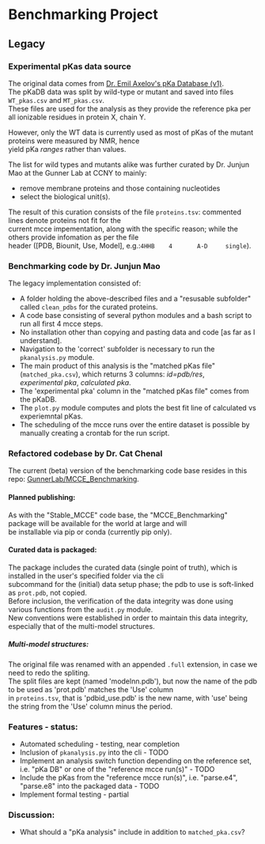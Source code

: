 <!-- dotted line width = 120
........................................................................................................................-->
# Benchmarking Project

## Legacy

### Experimental pKas data source
The original data comes from [Dr. Emil Axelov's pKa Database (v1)](http://compbio.clemson.edu/lab/software/5/).  
The pKaDB data was split by wild-type or mutant and saved into files `WT_pkas.csv` and `MT_pkas.csv`.  
These files are used for the analysis as they provide the reference pka per all ionizable residues in protein X,
chain Y.  

However, only the WT data is currently used as most of pKas of the mutant proteins were measured by NMR, hence  
yield pKa _ranges_ rather than values.

The list for wild types and mutants alike was further curated by Dr. Junjun Mao at the Gunner Lab at CCNY to mainly:
 - remove membrane proteins and those containing nucleotides
 - select the biological unit(s).

The result of this curation consists of the file `proteins.tsv`: commented lines denote proteins not fit for the  
current mcce impementation, along with the specific reason; while the others provide infomation as per the file  
header ([PDB, Biounit, Use, Model], e.g.:`4HHB    4       A-D     single`). 


### Benchmarking code by Dr. Junjun Mao

The legacy implementation consisted of:  
 - A folder holding the above-described files and a "resusable subfolder" called `clean_pdbs` for the curated proteins.
 - A code base consisting of several python modules and a bash script to run all first 4 mcce steps.
 - No installation other than copying and pasting data and code [as far as I understand].
 - Navigation to the 'correct' subfolder is necessary to run the `pkanalysis.py` module.
 - The main product of this analysis is the "matched pKas file" (`matched_pka.csv`), which returns 3 columns: _id=pdb/res_,  
_experimental pka_, _calculated pka_.
 - The 'experimental pka' column in the "matched pKas file" comes from the pKaDB.
 - The `plot.py` module computes and plots the best fit line of calculated vs experiemntal pKas.
 - The scheduling of the mcce runs over the entire dataset is possible by manually creating a crontab for the run script.


### Refactored codebase by Dr. Cat Chenal
The current (beta) version of the benchmarking code base resides in this repo: [GunnerLab/MCCE_Benchmarking](https://github.com/GunnerLab/MCCE_Benchmarking).

#### Planned publishing:
As with the "Stable_MCCE" code base, the "MCCE_Benchmarking" package will be available for the world at large and will  
be installable via pip or conda (currently pip only). 

#### Curated data is packaged:
The package includes the curated data (single point of truth), which is installed in the user's specified folder via the cli  
subcommand for the (initial) data setup phase; the pdb to use is soft-linked as `prot.pdb`, not copied.  
Before inclusion, the verification of the data integrity was done using various functions from the `audit.py` module.  
New conventions were established in order to maintain this data integrity, especially that of the multi-model structures.  

##### Multi-model structures:
The original file was renamed with an appended `.full` extension, in case we need to redo the spliting.  
The split files are kept (named 'modelnn.pdb'), but now the name of the pdb to be used as 'prot.pdb' matches the 'Use' column  
in `proteins.tsv`, that is 'pdbid_use.pdb' is the new name, with 'use' being the string from the 'Use' column minus the period.


### Features - status:
 - Automated scheduling - testing, near completion
 - Inclusion of `pkanalysis.py` into the cli - TODO
 - Implement an analysis switch function depending on the reference set, i.e. "pKa DB" or one of the "reference mcce run(s)" - TODO
 - Include the pKas from the "reference mcce run(s)", i.e. "parse.e4", "parse.e8" into the packaged data - TODO
 - Implement formal testing - partial


### Discussion:
 - What should a "pKa analysis" include in addition to `matched_pka.csv`?
